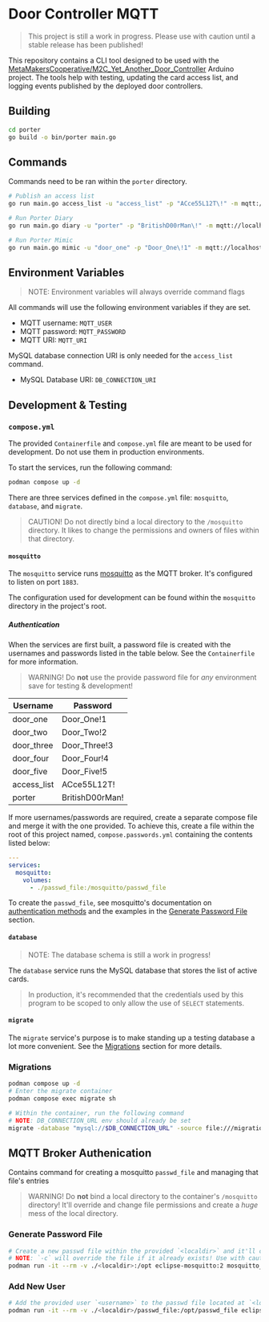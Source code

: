 # Door Controller MQTT

> This project is still a work in progress. Please use with caution until a stable release has been published!

This repository contains a CLI tool designed to be used with the [MetaMakersCooperative/M2C_Yet_Another_Door_Controller](https://github.com/MetaMakersCooperative/M2C_Yet_Another_Door_Controller) Arduino project. The tools help with testing, updating the card access list, and logging events published by the deployed door controllers.

## Building

```bash
cd porter
go build -o bin/porter main.go
```

## Commands

Commands need to be ran within the `porter` directory.

```bash
# Publish an access list
go run main.go access_list -u "access_list" -p "ACce55L12T\!" -m mqtt://localhost:1883 -d "mellon:Y0USl-l@lL\!P@s5@tcp(localhost:3306)/access_system"

# Run Porter Diary
go run main.go diary -u "porter" -p "BritishD00rMan\!" -m mqtt://localhost:1883

# Run Porter Mimic
go run main.go mimic -u "door_one" -p "Door_One\!1" -m mqtt://localhost:1883
```

## Environment Variables

> NOTE: Environment variables will always override command flags

All commands will use the following environment variables if they are set.

- MQTT username: `MQTT_USER`
- MQTT password: `MQTT_PASSWORD`
- MQTT URI: `MQTT_URI`

MySQL database connection URI is only needed for the `access_list` command.

- MySQL Database URI: `DB_CONNECTION_URI`

## Development & Testing

### `compose.yml`

The provided `Containerfile` and `compose.yml` file are meant to be used for development. Do not use them in production environments.

To start the services, run the following command:

```bash
podman compose up -d
```

There are three services defined in the `compose.yml` file: `mosquitto`, `database`, and `migrate`.

> CAUTION! Do not directly bind a local directory to the `/mosquitto` directory. It likes to change the permissions and owners of files within that directory.

#### `mosquitto`

The `mosquitto` service runs [mosquitto](https://mosquitto.org/) as the MQTT broker. It's configured to listen on port `1883`.

The configuration used for development can be found within the `mosquitto` directory in the project's root.

##### Authentication

When the services are first built, a password file is created with the usernames and passwords listed in the table below. See the `Containerfile` for more information.

> WARNING! Do **not** use the provide password file for *any* environment save for testing & development!

| Username    | Password        |
| ----------- | --------------- |
| door_one    | Door_One!1      |
| door_two    | Door_Two!2      |
| door_three  | Door_Three!3    |
| door_four   | Door_Four!4     |
| door_five   | Door_Five!5     |
| access_list | ACce55L12T!     |
| porter      | BritishD00rMan! |


If more usernames/passwords are required, create a separate compose file and merge it with the one provided. To achieve this, create a file within the root of this project named, `compose.passwords.yml` containing the contents listed below:

```yml
---
services:
  mosquitto:
    volumes:
      - ./passwd_file:/mosquitto/passwd_file
```

To create the `passwd_file`, see mosquitto's documentation on [authentication methods](https://mosquitto.org/documentation/authentication-methods/) and the examples in the [Generate Password File](#generate-password-file) section.

#### `database`

> NOTE: The database schema is still a work in progress!

The `database` service runs the MySQL database that stores the list of active cards.

> In production, it's recommended that the credentials used by this program to be scoped to only allow the use of `SELECT` statements.

#### `migrate`

The `migrate` service's purpose is to make standing up a testing database a lot more convenient. See the [Migrations](#migrations) section for more details.

### Migrations

```bash
podman compose up -d
# Enter the migrate container
podman compose exec migrate sh

# Within the container, run the following command
# NOTE: DB_CONNECTION_URL env should already be set
migrate -database "mysql://$DB_CONNECTION_URL" -source file:///migrations up
```

## MQTT Broker Authenication

Contains command for creating a mosquitto `passwd_file` and managing that file's entries

> WARNING! Do **not** bind a local directory to the container's `/mosquitto` directory! It'll override and change file permissions and create a *huge* mess of the local directory.

### Generate Password File

```bash
# Create a new passwd file within the provided `<localdir>` and it'll contain an entry the the provided `<username>`
# NOTE: `-c` will override the file if it already exists! Use with caution.
podman run -it --rm -v ./<localdir>:/opt eclipse-mosquitto:2 mosquitto_passwd -c /opt/passwd_file <username>
```

### Add New User

```bash
# Add the provided user `<username>` to the passwd file located at `<localdir>`
podman run -it --rm -v ./<localdir>/passwd_file:/opt/passwd_file eclipse-mosquitto:2 mosquitto_passwd /opt/passwd_file <username>
```
